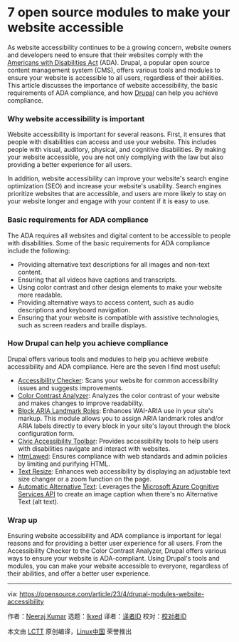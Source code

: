 [#]: subject: "7 open source modules to make your website accessible"
[#]: via: "https://opensource.com/article/23/4/drupal-modules-website-accessibility"
[#]: author: "Neeraj Kumar https://opensource.com/users/neerajskydiver"
[#]: collector: "lkxed"
[#]: translator: "geekpi"
[#]: reviewer: " "
[#]: publisher: " "
[#]: url: " "

7 open source modules to make your website accessible
======

As website accessibility continues to be a growing concern, website owners and developers need to ensure that their websites comply with the [Americans with Disabilities Act][1] (ADA). Drupal, a popular open source content management system (CMS), offers various tools and modules to ensure your website is accessible to all users, regardless of their abilities. This article discusses the importance of website accessibility, the basic requirements of ADA compliance, and how [Drupal][2] can help you achieve compliance.

### Why website accessibility is important

Website accessibility is important for several reasons. First, it ensures that people with disabilities can access and use your website. This includes people with visual, auditory, physical, and cognitive disabilities. By making your website accessible, you are not only complying with the law but also providing a better experience for all users.

In addition, website accessibility can improve your website's search engine optimization (SEO) and increase your website's usability. Search engines prioritize websites that are accessible, and users are more likely to stay on your website longer and engage with your content if it is easy to use.

### Basic requirements for ADA compliance

The ADA requires all websites and digital content to be accessible to people with disabilities. Some of the basic requirements for ADA compliance include the following:

- Providing alternative text descriptions for all images and non-text content.
- Ensuring that all videos have captions and transcripts.
- Using color contrast and other design elements to make your website more readable.
- Providing alternative ways to access content, such as audio descriptions and keyboard navigation.
- Ensuring that your website is compatible with assistive technologies, such as screen readers and braille displays.

### How Drupal can help you achieve compliance

Drupal offers various tools and modules to help you achieve website accessibility and ADA compliance. Here are the seven I find most useful:

- [Accessibility Checker][3]: Scans your website for common accessibility issues and suggests improvements.
- [Color Contrast Analyzer][4]: Analyzes the color contrast of your website and makes changes to improve readability.
- [Block ARIA Landmark Roles][5]: Enhances WAI-ARIA use in your site's markup. This module allows you to assign ARIA landmark roles and/or ARIA labels directly to every block in your site's layout through the block configuration form.
- [Civic Accessibility Toolbar][6]: Provides accessibility tools to help users with disabilities navigate and interact with websites.
- [htmLawed][7]: Ensures compliance with web standards and admin policies by limiting and purifying HTML.
- [Text Resize][8]: Enhances web accessibility by displaying an adjustable text size changer or a zoom function on the page.
- [Automatic Alternative Text][9]: Leverages the [Microsoft Azure Cognitive Services API][10] to create an image caption when there's no Alternative Text (alt text).

### Wrap up

Ensuring website accessibility and ADA compliance is important for legal reasons and for providing a better user experience for all users. From the Accessibility Checker to the Color Contrast Analyzer, Drupal offers various ways to ensure your website is ADA-compliant. Using Drupal's tools and modules, you can make your website accessible to everyone, regardless of their abilities, and offer a better user experience.

--------------------------------------------------------------------------------

via: https://opensource.com/article/23/4/drupal-modules-website-accessibility

作者：[Neeraj Kumar][a]
选题：[lkxed][b]
译者：[译者ID](https://github.com/译者ID)
校对：[校对者ID](https://github.com/校对者ID)

本文由 [LCTT](https://github.com/LCTT/TranslateProject) 原创编译，[Linux中国](https://linux.cn/) 荣誉推出

[a]: https://opensource.com/users/neerajskydiver
[b]: https://github.com/lkxed/
[1]: https://www.dol.gov/general/topic/disability/ada
[2]: https://opensource.com/article/23/3/create-accessible-websites-drupal
[3]: https://www.drupal.org/project/editoria11y
[4]: https://www.drupal.org/project/high_contrast
[5]: https://www.drupal.org/project/block_aria_landmark_roles
[6]: https://www.drupal.org/project/civic_accessibility_toolbar
[7]: https://www.drupal.org/project/htmlawed
[8]: https://www.drupal.org/project/textsize
[9]: https://www.drupal.org/project/auto_alter
[10]: https://www.microsoft.com/cognitive-services